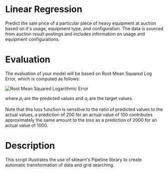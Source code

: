 Linear Regression
======================

Predict the sale price of a particular piece of heavy equipment at auction based on it's usage, equipment type, and configuration. The data is sourced from auction result postings and includes information on usage and equipment configurations.

Evaluation
======================
The evaluation of your model will be based on Root Mean Squared Log Error, which is computed as follows:

![Root Mean Squared Logarithmic Error](images/rmsle.png)

where *p<sub>i</sub>* are the predicted values and *a<sub>i</sub>* are the target values.

Note that this loss function is sensitive to the *ratio* of predicted values to the actual values, a prediction of 200 for an actual value of 100 contributes approximately the same amount to the loss as a prediction of 2000 for an actual
value of 1000.  

Description
======================
This script illustrates the use of sklearn's Pipeline library to create automatic transformation of data and grid searching.
